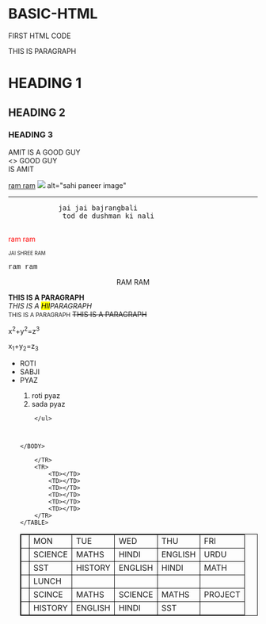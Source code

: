 # BASIC-HTML
FIRST HTML CODE
<!DOCTYPE html>
<HTML>
    <BODY>
        <P>THIS IS PARAGRAPH</P>
        <H1> HEADING 1</H1>
        <H2> HEADING 2</H2>
        <H3> HEADING 3</H3>
        <P1> AMIT IS A GOOD GUY</P1>
        <br/>
        <> GOOD GUY <br/> IS AMIT</P>
        <!-- link -->
        <a href="https://learn.codehelp.in/s/courses/6369142ae4b01a0643c56f13/take" target="_blank">ram ram</a>
        <!-- sahi paneer image -->
        <img src="https://www.google.com/url?sa=i&url=https%3A%2F%2Fstock.adobe.com%2Fsearch%3Fk%3D%2522shahi%2Bpaneer%2522&psig=AOvVaw1lxRjM5QfodBQY64jEnnr_&ust=1713899284251000&source=images&cd=vfe&opi=89978449&ved=0CBAQjRxqFwoTCOj56L3C1oUDFQAAAAAdAAAAABAE">
        alt="sahi paneer image"
        <!-- HORIZONTAL RULE -->
        <hr>
        <pre>
            jai jai bajrangbali
             tod de dushman ki nali
        </pre>
        <!-- INLINE CSS -->
        <p style = "color:red ">ram ram</p>
        <p style="font-size: 10px;">JAI SHREE RAM</p>
        <p style="font-family:'Courier New', Courier, monospace">ram ram</p>
        <p style="text-align:center">RAM RAM</p>
        <!-- FORMATTING BOLD ITALIC SMALL-->
        <B>THIS IS A PARAGRAPH</B><BR/>
        <I>THIS IS A <MARK>HII</MARK>PARAGRAPH</I><BR/>
        <SMALL>THIS IS A PARAGRAPH</SMALL>
        <del>THIS IS A PARAGRAPH</del>
        <P>x<sup>2</sup>+y<sup>2</sup>=z<sup>3</sup></P>
        <p>x<sub>1</sub>+y<sub>2</sub>=z<sub>3</sub></p>
        <!-- list -->
        <ul>
            <li>ROTI</li>
            <li>SABJI</li>
            <li>PYAZ</li>
            <ol>
                <li>roti pyaz</li>
                <li>sada pyaz</li>
            </ol>

        </ul>
    


    </BODY>
</HTML>
<!DOCTYPE html>
<html lang="en">
<head>
    <meta charset="UTF-8">
    <meta name="viewport" content="width=device-width, initial-scale=1.0">
    <title>Document</title>
</head>
<body>
    <STYLE>
        TABLE,TR,TD{
            BORDER: 1PX SOLID BLACK;
            BORDER-COLLAPSE:COLLAPSE;
        }
    </STYLE>
    <TABLE>
        <TR>
            <TD></TD>
            <TD>MON</TD>
            <TD>TUE</TD>
            <TD>WED</TD>
            <TD>THU</TD>
            <TD>FRI</TD>
        </TR>
        <TR>
            <TD></TD>
            <TD>SCIENCE</TD>
            <TD>MATHS</TD>
            <TD>HINDI</TD>
            <TD>ENGLISH</TD>
            <TD>URDU</TD>
        </TR>
        <TR>
            <TD></TD>
            <TD>SST</TD>
            <TD>HISTORY</TD>
            <TD>ENGLISH</TD>
            <TD>HINDI</TD>
            <TD>MATH</TD>
        </TR>
        <TR>
            <TD></TD>
            <TD ROWSPAIN="3">LUNCH</TD>
            <TD></TD>
            <TD></TD>
            <TD></TD>
            <TD></TD>
        </TR>
        <TR>
            <TD></TD>
            <TD>SCINCE</TD>
            <TD>MATHS</TD>
            <TD>SCIENCE</TD>
            <TD>MATHS</TD>
            <TD ROWSPAIN="2" COLSPAIN="2">PROJECT</TD>
        </TR>
        <TR>
            <TD></TD>
            <TD>HISTORY</TD>
            <TD>ENGLISH</TD>
            <TD>HINDI</TD>
            <TD>SST</TD>
            
        </TR>
        <TR>
            <TD></TD>
            <TD></TD>
            <TD></TD>
            <TD></TD>
            <TD></TD>
            <TD></TD>
        </TR>
    </TABLE>
    
</body>
</html>
